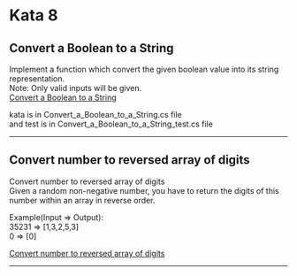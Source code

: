 # Kata 8

## Convert a Boolean to a String

Implement a function which convert the given boolean value into its string representation.  
Note: Only valid inputs will be given.   
[Convert a Boolean to a String](https://www.codewars.com/kata/551b4501ac0447318f0009cd)

kata is in Convert_a_Boolean_to_a_String.cs file  
and test is in Convert_a_Boolean_to_a_String_test.cs file


---------------------------------------------------------------------------------------------

## Convert number to reversed array of digits

Convert number to reversed array of digits  
Given a random non-negative number, you have to return the digits of this number within an array in reverse order.  

Example(Input => Output):  
35231 => [1,3,2,5,3]  
0 => [0]  

[Convert number to reversed array of digits](https://www.codewars.com/kata/5583090cbe83f4fd8c000051)

---------------------------------------------------------------------------------------------
